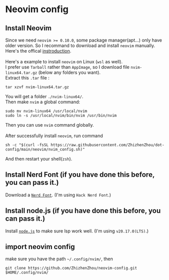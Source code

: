 # Neovim config
## Install Neovim
Since we need `neovim >= 0.10.0`, some package manager(apt...) only have older version. So I recommand to download and install `neovim` manually. Here's the offical [instroduction](https://github.com/neovim/neovim/releases).
<br><br>
Here's a example to install `neovim` on Linux (`wsl` as well).  
I prefer use `Tarball` rather than `AppImage`, so I download file `nvim-linux64.tar.gz` (below any folders you want).  
Extract this `.tar` file : 
```
tar xzvf nvim-linux64.tar.gz
```
You will get a folder `./nvim-linux64/`.   
Then make `nvim` a global command:
```
sudo mv nvim-linux64 /usr/local/nvim
sudo ln -s /usr/local/nvim/bin/nvim /usr/bin/nvim
```
Then you can use `nvim` command globally.
<br><br>
After successfully install `neovim`, run command 
```
sh -c "$(curl -fsSL https://raw.githubusercontent.com/ZhizhenZhou/dot-config/main/neovim/nvim_config.sh)"
```

And then restart your shell(`zsh`).  
## Install Nerd Font (if you have done this before, you can pass it.)
Download a [`Nerd Font`](https://www.nerdfonts.com/font-downloads). (I'm using `Hack Nerd Font`.)  
## Install node.js (if you have done this before, you can pass it.)
Install [`node.js`](https://nodejs.org/zh-cn/download/package-manager) to make sure lsp work well. (I'm using `v20.17.0(LTS)`.)  
## import neovim config
make sure you have the path `~/.config/nvim/`, then 
```
git clone https://github.com/ZhizhenZhou/neovim-config.git $HOME/.config/nvim/
```
